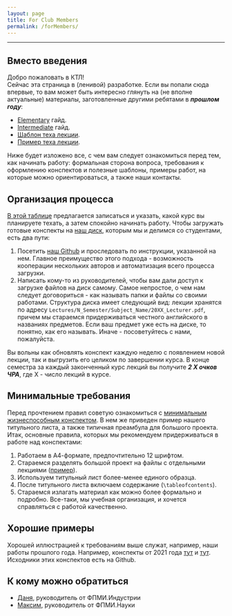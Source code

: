 ```yaml
---
layout: page
title: For Club Members
permalink: /forMembers/
---
```


--- 

## Вместо введения
Добро пожаловать в КТЛ!  
Сейчас эта страница в (ленивой) разработке. Если вы попали сюда впервые, то вам может быть интересно глянуть на (не вполне актуальные) материалы, заготовленные другими ребятами в ***прошлом году***:
- [Elementary](https://drive.google.com/file/d/1bfpMiGldKgXWVgmFqScEvWOQHnQdD9en/view?usp=sharing) гайд.
- [Intermediate](https://drive.google.com/file/d/1ItSd7wIKDC0uJiJ-Hifd1JO3MKASVVKl/view?usp=sharing) гайд.
- [Шаблон теха лекции](https://www.overleaf.com/read/ztcjscdmtprq).
- [Пример теха лекции](https://www.overleaf.com/read/vjgrqfzydcyq).

Ниже будет изложено все, с чем вам следует ознакомиться перед тем, как начинать работу: формальная сторона вопроса, требования к оформлению конспектов и полезные шаблоны, примеры работ, на которые можно ориентироваться, а также наши контакты.

## Организация процесса
[В этой таблице](https://docs.google.com/spreadsheets/d/1WN1hvKTS_MDfvx7gr4QP1j_bLc11LAzOYT7S3dVhEv0/edit) 
предлагается записаться и указать, какой курс вы планируете техать, а затем 
спокойно начинать работу. Чтобы загружать готовые конспекты на 
[наш диск](https://drive.google.com/drive/folders/1CQQHfA5_bgEhP6T0iH9Xp6xDz7D5lbIU),
 которым мы и делимся со студентами, есть два пути:
1. Посетить [наш Github](https://github.com/MIPT-Group/Lectures_Tex_Club) и 
проследовать по инструкции, указанной на нем. Главное преимущество этого подхода - возможность кооперации нескольких авторов и автоматизация всего процесса загрузки.
2. Написать кому-то из руководителей, чтобы вам дали доступ к загрузке файлов на диск самому. Самое непростое, о чем нам следует договориться - как называть папки и файлы со своими работами. Структура диска имеет следующий вид: лекции хранятся по адресу `Lectures/N_Semester/Subject_Name/20XX_Lecturer.pdf`, причем мы стараемся придерживаться честного английского в названиях предметов. Если ваш предмет уже есть на диске, то понятно, как его называть. Иначе - посоветуйтесь с нами, пожалуйста.

Вы вольны как обновлять конспект каждую неделю с появлением новой лекции, так и выгрузить его целиком по завершении курса. В конце семестра за каждый законченный курс лекций вы получите ***2 X очков ЧРА***, где X - число лекций в курсе.

## Минимальные требования
Перед прочтением правил советую ознакомиться с 
[минимальным жизнеспособным конспектом](https://www.overleaf.com/read/fvfjcccwdpnt). 
В нем же приведен пример нашего титульного листа, а также типичная преамбула для большого проекта. Итак, основные правила, которых мы рекомендуем придерживаться в работе над конспектами:
1. Работаем в А4-формате, предпочтительно 12 шрифтом.
1. Стараемся разделять большой проект на файлы с отдельными лекциями ([пример](https://github.com/MIPT-Group/Lectures_Tex_Club/tree/master/Lectures/4_Semester/Ring_and_Field_Theory/2021_Ilyinsky)).
1. Используем титульный лист более-менее единого образца.
1. После титульного листа включаем содержание (`\tableofcontents`).
1. Стараемся излагать материал как можно более формально и подробно. Все-таки, мы учебная организация, и хочется справляться с работой качественно.

## Хорошие примеры
Хорошей иллюстрацией к требованиям выше служат, например, наши работы прошлого года. 
Например, конспекты от 2021 года 
[тут](https://drive.google.com/drive/u/1/folders/1wHozTuJsgZUCZ1IMv-rgzl0_73Sny1un) 
и [тут](https://drive.google.com/drive/u/1/folders/1wgW7w6NFmQpGG0gVzjVqG4_tRmm0VNM-).
Исходники этих конспектов есть на Github.

## К кому можно обратиться
- [Даня](https://vk.com/ax_equals_b), руководитель от ФПМИ.Индустрии
- [Максим](https://vk.com/s0mth1ng), руководитель от ФПМИ.Науки
